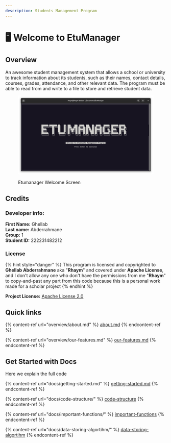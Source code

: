 ```yaml
---
description: Students Management Program
---
```


# 🖥 Welcome to EtuManager

## Overview

An awesome student management system that allows a school or university to track information about its students, such as their names, contact details, courses, grades, attendance, and other relevant data. The program must be able to read from and write to a file to store and retrieve student data.

<figure><img src=".gitbook/assets/image (1) (1).png" alt=""><figcaption><p>Etumanager Welcome Screen</p></figcaption></figure>

## Credits

### Developer info:

**First Name:** Ghellab\
**Last name:** Abderrahmane\
**Group:** 1\
**Student ID:** 222231482212

### License

{% hint style="danger" %}
This program is licensed and copyrighted to **Ghellab Abderrahmane** aka "**Rhaym**" and covered under **Apache License**, and I don't allow any one who don't have the permissions from me "**Rhaym**" to copy-and-past any part from this code because this is a personal work made for a scholar project
{% endhint %}

**Project License:** [Apache License 2.0](../LICENSE/)

## Quick links

{% content-ref url="overview/about.md" %}
[about.md](overview/about.md)
{% endcontent-ref %}

{% content-ref url="overview/our-features.md" %}
[our-features.md](overview/our-features.md)
{% endcontent-ref %}

## Get Started with Docs

Here we explain the full code

{% content-ref url="docs/getting-started.md" %}
[getting-started.md](docs/getting-started.md)
{% endcontent-ref %}

{% content-ref url="docs/code-structure/" %}
[code-structure](docs/code-structure/)
{% endcontent-ref %}

{% content-ref url="docs/important-functions/" %}
[important-functions](docs/important-functions/)
{% endcontent-ref %}

{% content-ref url="docs/data-storing-algortihm/" %}
[data-storing-algortihm](docs/data-storing-algortihm/)
{% endcontent-ref %}
